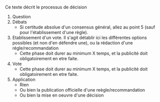 Ce texte décrit le processus de décision 

1. Question
2. Débats
    * Si certitude absolue d'un consensus général, allez au point 5 (sauf pour l'établissement d'une règle).
3. Etablissement d'un vote. Il s'agit détablir ici les différentes options possibles (et non d'en défendre une), ou la rédaction d'une régle/recommandation
    * Cette phase doit durer au minimum X temps, et la publicité doit obligatoirement en etre faite.
4. Vote
    * Cette phase doit durer au minimum X temps, et la publicité doit obligatoirement en etre faite.
5. Application
    * Rien
    * Ou bien la publication officielle d'une reègle/recommandation
    * Ou bien la mise en oeuvre d'une décision
